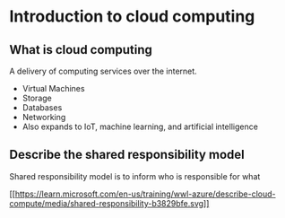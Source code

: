 # Introduction to cloud computing

## What is cloud computing

A delivery of computing services over the internet.
- Virtual Machines
- Storage
- Databases
- Networking
- Also expands to IoT, machine learning, and artificial intelligence

## Describe the shared responsibility model

Shared responsibility model is to inform who is responsible for what

[[https://learn.microsoft.com/en-us/training/wwl-azure/describe-cloud-compute/media/shared-responsibility-b3829bfe.svg]]


